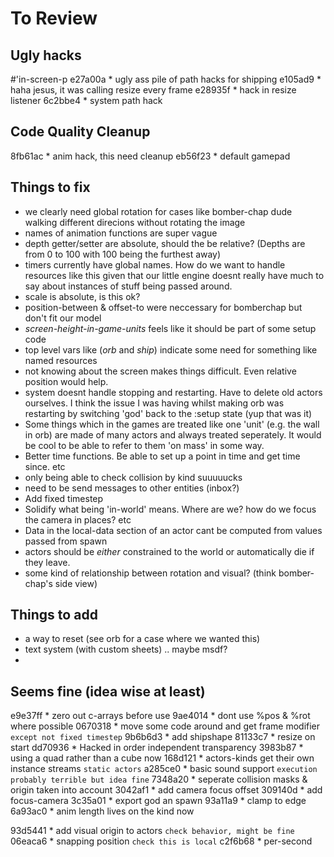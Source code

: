 # To Review

## Ugly hacks
#'in-screen-p
e27a00a * ugly ass pile of path hacks for shipping
e105ad9 * haha jesus, it was calling resize every frame
e28935f * hack in resize listener
6c2bbe4 * system path hack

## Code Quality Cleanup
8fb61ac * anim hack, this need cleanup
eb56f23 * default gamepad

## Things to fix
- we clearly need global rotation for cases like bomber-chap
  dude walking different direcions without rotating the image
- names of animation functions are super vague
- depth getter/setter are absolute, should the be relative?
  (Depths are from 0 to 100 with 100 being the furthest away)
- timers currently have global names. How do we want to handle
  resources like this given that our little engine doesnt really
  have much to say about instances of stuff being passed around.
- scale is absolute, is this ok?
- position-between & offset-to were neccessary for bomberchap
  but don't fit our model
- *screen-height-in-game-units* feels like it should be part of
  some setup code
- top level vars like (*orb* and *ship*) indicate some need for
  something like named resources
- not knowing about the screen makes things difficult. Even
  relative position would help.
- system doesnt handle stopping and restarting. Have to delete
  old actors ourselves. I think the issue I was having whilst
  making orb was restarting by switching 'god' back to the :setup
  state (yup that was it)
- Some things which in the games are treated like one 'unit'
  (e.g. the wall in orb) are made of many actors and always
  treated seperately. It would be cool to be able to refer to
  them 'on mass' in some way.
- Better time functions. Be able to set up a point in time and
  get time since. etc
- only being able to check collision by kind suuuuucks
- need to be send messages to other entities (inbox?)
- Add fixed timestep
- Solidify what being 'in-world' means. Where are we? how do
  we focus the camera in places? etc
- Data in the local-data section of an actor cant be computed
  from values passed from spawn
- actors should be *either* constrained to the world or
  automatically die if they leave.
- some kind of relationship between rotation and visual? (think
  bomber-chap's side view)

## Things to add
- a way to reset (see orb for a case where we wanted this)
- text system (with custom sheets) .. maybe msdf?
-

## Seems fine (idea wise at least)
e9e37ff * zero out c-arrays before use
9ae4014 * dont use %pos & %rot where possible
0670318 * move some code around and get frame modifier `except not fixed timestep`
9b6b6d3 * add shipshape
81133c7 * resize on start
dd70936 * Hacked in order independent transparency
3983b87 * using a quad rather than a cube now
168d121 * actors-kinds get their own instance streams `static actors`
a285ce0 * basic sound support `execution probably terrible but idea fine`
7348a20 * seperate collision masks & origin taken into account
3042af1 * add camera focus offset
309140d * add focus-camera
3c35a01 * export god an spawn
93a11a9 * clamp to edge
6a93ac0 * anim length lives on the kind now

93d5441 * add visual origin to actors `check behavior, might be fine`
06eaca6 * snapping position `check this is local`
c2f6b68 * per-second
